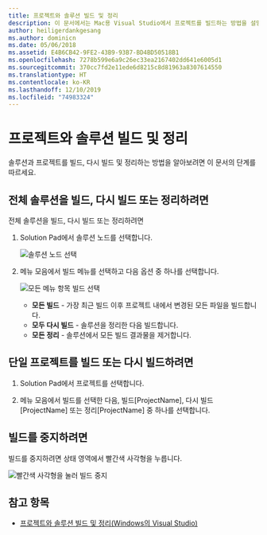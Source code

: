 ```yaml
---
title: 프로젝트와 솔루션 빌드 및 정리
description: 이 문서에서는 Mac용 Visual Studio에서 프로젝트를 빌드하는 방법을 설명합니다.
author: heiligerdankgesang
ms.author: dominicn
ms.date: 05/06/2018
ms.assetid: E4B6CB42-9FE2-43B9-93B7-BD4BD50518B1
ms.openlocfilehash: 7278b599e6a9c26ec33ea2167402dd641e6005d1
ms.sourcegitcommit: 370cc7fd2e11ede6d8215c8d81963a8307614550
ms.translationtype: HT
ms.contentlocale: ko-KR
ms.lasthandoff: 12/10/2019
ms.locfileid: "74983324"
---
```

# <a name="building-and-cleaning-projects-and-solutions"></a>프로젝트와 솔루션 빌드 및 정리

솔루션과 프로젝트를 빌드, 다시 빌드 및 정리하는 방법을 알아보려면 이 문서의 단계를 따르세요.

## <a name="to-build-rebuild-or-clean-an-entire-solution"></a>전체 솔루션을 빌드, 다시 빌드 또는 정리하려면

전체 솔루션을 빌드, 다시 빌드 또는 정리하려면

1. Solution Pad에서 솔루션 노드를 선택합니다.

    ![솔루션 노드 선택](media/compiling-and-building-image1.png)

2. 메뉴 모음에서 빌드 메뉴를 선택하고 다음 옵션 중 하나를 선택합니다.

    ![모든 메뉴 항목 빌드 선택](media/compiling-and-building-image2.png)

    * **모든 빌드** - 가장 최근 빌드 이후 프로젝트 내에서 변경된 모든 파일을 빌드합니다.
    * **모두 다시 빌드** - 솔루션을 정리한 다음 빌드합니다.
    * **모든 정리** - 솔루션에서 모든 빌드 결과물을 제거합니다.

## <a name="to-build-or-rebuild-a-single-project"></a>단일 프로젝트를 빌드 또는 다시 빌드하려면

1. Solution Pad에서 프로젝트를 선택합니다.

2. 메뉴 모음에서 빌드를 선택한 다음, 빌드[ProjectName], 다시 빌드[ProjectName] 또는 정리[ProjectName] 중 하나를 선택합니다.

## <a name="to-stop-a-build"></a>빌드를 중지하려면

빌드를 중지하려면 상태 영역에서 빨간색 사각형을 누릅니다.

![빨간색 사각형을 눌러 빌드 중지](media/compiling-and-building-image3.png)

## <a name="see-also"></a>참고 항목

- [프로젝트와 솔루션 빌드 및 정리(Windows의 Visual Studio)](/visualstudio/ide/building-and-cleaning-projects-and-solutions-in-visual-studio)